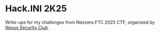 # Hack.INI 2K25
Write-ups for my challenges from Nexzero.FTC 2025 CTF, organized by [Nexus Security Club](https://www.linkedin.com/company/nexus-security-club/).
